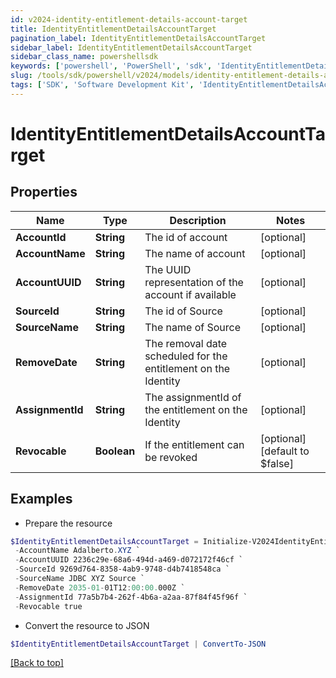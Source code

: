 ```yaml
---
id: v2024-identity-entitlement-details-account-target
title: IdentityEntitlementDetailsAccountTarget
pagination_label: IdentityEntitlementDetailsAccountTarget
sidebar_label: IdentityEntitlementDetailsAccountTarget
sidebar_class_name: powershellsdk
keywords: ['powershell', 'PowerShell', 'sdk', 'IdentityEntitlementDetailsAccountTarget', 'V2024IdentityEntitlementDetailsAccountTarget'] 
slug: /tools/sdk/powershell/v2024/models/identity-entitlement-details-account-target
tags: ['SDK', 'Software Development Kit', 'IdentityEntitlementDetailsAccountTarget', 'V2024IdentityEntitlementDetailsAccountTarget']
---
```



# IdentityEntitlementDetailsAccountTarget

## Properties

Name | Type | Description | Notes
------------ | ------------- | ------------- | -------------
**AccountId** | **String** | The id of account | [optional] 
**AccountName** | **String** | The name of account | [optional] 
**AccountUUID** | **String** | The UUID representation of the account if available | [optional] 
**SourceId** | **String** | The id of Source | [optional] 
**SourceName** | **String** | The name of Source | [optional] 
**RemoveDate** | **String** | The removal date scheduled for the entitlement on the Identity | [optional] 
**AssignmentId** | **String** | The assignmentId of the entitlement on the Identity | [optional] 
**Revocable** | **Boolean** | If the entitlement can be revoked | [optional] [default to $false]

## Examples

- Prepare the resource
```powershell
$IdentityEntitlementDetailsAccountTarget = Initialize-V2024IdentityEntitlementDetailsAccountTarget  -AccountId c5ef070e-92c6-4276-a006-98490f132dec `
 -AccountName Adalberto.XYZ `
 -AccountUUID 2236c29e-68a6-494d-a469-d072172f46cf `
 -SourceId 9269d764-8358-4ab9-9748-d4b7418548ca `
 -SourceName JDBC XYZ Source `
 -RemoveDate 2035-01-01T12:00:00.000Z `
 -AssignmentId 77a5b7b4-262f-4b6a-a2aa-87f84f45f96f `
 -Revocable true
```

- Convert the resource to JSON
```powershell
$IdentityEntitlementDetailsAccountTarget | ConvertTo-JSON
```


[[Back to top]](#) 

